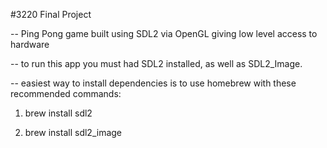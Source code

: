 #3220 Final Project

-- Ping Pong game built using SDL2 via OpenGL giving low level access to hardware

-- to run this app you must had SDL2 installed, as well as SDL2_Image. 

-- easiest way to install dependencies is to use homebrew with these recommended commands:

1. brew install sdl2

2. brew install sdl2_image